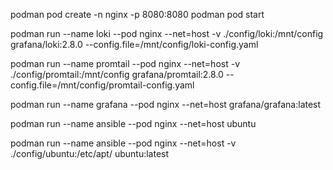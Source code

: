podman pod create -n nginx -p 8080:8080
podman pod start <id>

podman run --name loki --pod nginx --net=host -v ./config/loki:/mnt/config grafana/loki:2.8.0 --config.file=/mnt/config/loki-config.yaml

podman run --name promtail --pod nginx --net=host -v ./config/promtail:/mnt/config grafana/promtail:2.8.0 --config.file=/mnt/config/promtail-config.yaml

podman run --name grafana --pod nginx --net=host grafana/grafana:latest

podman run --name ansible --pod nginx --net=host ubuntu

podman run --name ansible --pod nginx --net=host -v ./config/ubuntu:/etc/apt/ ubuntu:latest
